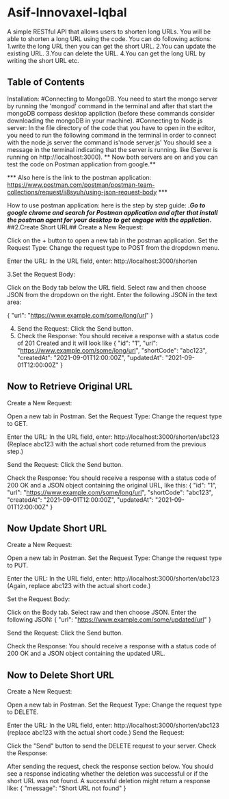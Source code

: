 # Asif-Innovaxel-Iqbal
A simple RESTful API that allows users to shorten long URLs.
You will be able to shorten a long URL using the code.
You can do following actions:
1.write the long URL then you can get the short URL.
2.You can update the existing URL.
3.You can delete the URL.
4.You can get the long URL by writing the short URL etc.

## Table of Contents
Installation:
#Connecting to MongoDB.
You need to start the mongo server by running the  'mongod' command in the terminal and after that start the mongoDB compass desktop appliction (before these commands consider downloading the mongoDB in your machine).
#Connecting to Node.js server:
In the file directory of the code that you have to open in the editor, you need to run the following command in the terminal in order to connect with the node.js server the command is'node server.js' 
You should see a message in the terminal indicating that the server is running. like  (Server is running on http://localhost:3000).
** Now both servers are on and you can test the code on Postman application from google.**

*** Also here is the link to the postman application: https://www.postman.com/postman/postman-team-collections/request/ii8syuh/using-json-request-body *** 

How to use postman application: here is the step by step guide:
***.Go to google chrome and search for Postman application and after that install the postman agent for your desktop to get engage with the appliction.***
##2.Create Short URL##
Create a New Request:

Click on the + button to open a new tab in the postman application.
Set the Request Type: Change the request type to POST from the dropdown menu.

Enter the URL: In the URL field, enter: http://localhost:3000/shorten

3.Set the Request Body:

Click on the Body tab below the URL field.
Select raw and then choose JSON from the dropdown on the right.
Enter the following JSON in the text area:


{
    "url": "https://www.example.com/some/long/url"
}

4. Send the Request: Click the Send button.
5. Check the Response: You should receive a response with a status code of 201 Created and it will look like 
{
    "id": "1",
    "url": "https://www.example.com/some/long/url",
    "shortCode": "abc123",
    "createdAt": "2021-09-01T12:00:00Z",
    "updatedAt": "2021-09-01T12:00:00Z"
}


## Now to Retrieve Original URL
Create a New Request:

Open a new tab in Postman.
Set the Request Type: Change the request type to GET.

Enter the URL: In the URL field, enter: http://localhost:3000/shorten/abc123
(Replace abc123 with the actual short code returned from the previous step.)

Send the Request: Click the Send button.

Check the Response: You should receive a response with a status code of 200 OK and a JSON object containing the original URL, like this:
{
    "id": "1",
    "url": "https://www.example.com/some/long/url",
    "shortCode": "abc123",
    "createdAt": "2021-09-01T12:00:00Z",
    "updatedAt": "2021-09-01T12:00:00Z"
}
## Now Update Short URL
Create a New Request:

Open a new tab in Postman.
Set the Request Type: Change the request type to PUT.

Enter the URL: In the URL field, enter: http://localhost:3000/shorten/abc123
(Again, replace abc123 with the actual short code.)

Set the Request Body:

Click on the Body tab.
Select raw and then choose JSON.
Enter the following JSON:
{
    "url": "https://www.example.com/some/updated/url"
}

Send the Request: Click the Send button.

Check the Response: You should receive a response with a status code of 200 OK and a JSON object containing the updated URL.

## Now to  Delete Short URL
Create a New Request:

Open a new tab in Postman.
Set the Request Type: Change the request type to DELETE.

Enter the URL: In the URL field, enter: http://localhost:3000/shorten/abc123
(replace abc123 with the actual short code.)
Send the Request:

Click the "Send" button to send the DELETE request to your server.
Check the Response:

After sending the request, check the response section below. You should see a response indicating whether the deletion was successful or if the short URL was not found.
A successful deletion might return a response like:
{
    "message": "Short URL not found"
}
